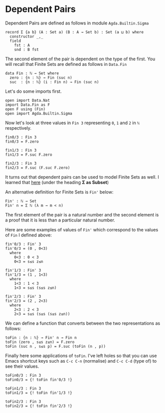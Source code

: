 # Dependent Pairs


Dependent Pairs are defined as follows in module `Agda.Builtin.Sigma`

    record Σ {a b} (A : Set a) (B : A → Set b) : Set (a ⊔ b) where
      constructor _,_
      field
        fst : A
        snd : B fst    

The second element of the pair is dependent on the type of the first.
You will recall that Finite Sets are defined as follows in `Data.Fin`

    data Fin : ℕ → Set where
      zero : {n : ℕ} → Fin (suc n)
      suc  : {n : ℕ} (i : Fin n) → Fin (suc n)

Let's do some imports first.
```
open import Data.Nat
import Data.Fin as F
open F using (Fin)
open import Agda.Builtin.Sigma
```

Now let's look at three values in `Fin 3` representing
`0`, `1` and `2` in `ℕ` respectively.

```
fin0/3 : Fin 3
fin0/3 = F.zero

fin1/3 : Fin 3
fin1/3 = F.suc F.zero

fin2/3 : Fin 3
fin2/3 = F.suc (F.suc F.zero)
```

It turns out that dependent pairs can be used to model
Finite Sets as well. I learned that [here](https://people.inf.elte.hu/divip/AgdaTutorial/Sets.Sigma.html)
(under the heading **Σ as Subset**)

An alternative definition for Finite Sets is `Fin'` below:

```
Fin' : ℕ → Set
Fin' n = Σ ℕ (λ m → m < n)
```

The first element of the pair is a natural number and the second element
is a proof that it is less than a particular natural number.

Here are some examples of values of `Fin'` which correspond to the values of
`Fin` I defined above:

```
fin'0/3 : Fin' 3
fin'0/3 = (0 , 0<3)
  where
    0<3 : 0 < 3
    0<3 = s≤s z≤n

fin'1/3 : Fin' 3
fin'1/3 = (1 , 1<3)
  where
    1<3 : 1 < 3
    1<3 = s≤s (s≤s z≤n)

fin'2/3 : Fin' 3
fin'2/3 = (2 , 2<3)
  where
    2<3 : 2 < 3
    2<3 = s≤s (s≤s (s≤s z≤n))
```

We can define a function that converts between the two representations
as follows:

```
toFin : {n : ℕ} → Fin' n → Fin n
toFin (zero , s≤s z≤n) = F.zero
toFin (suc n , s≤s p) = F.suc (toFin (n , p))
```

Finally here some applications of `toFin`. I've
left holes so that you can use Emacs shortcut keys such
as `C-c C-n` (normalise) and `C-c C-d` (type of) to
see their values.

```
toFin0/3 : Fin 3
toFin0/3 = {! toFin fin'0/3 !}

toFin1/3 : Fin 3
toFin1/3 = {! toFin fin'1/3 !}

toFin2/3 : Fin 3
toFin2/3 = {! toFin fin'2/3 !}
```
